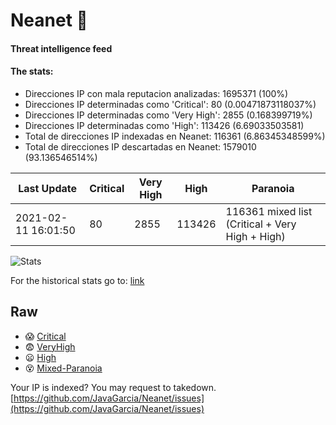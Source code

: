 # Neanet :hocho:
#### Threat intelligence feed
#### The stats:

- Direcciones IP con mala reputacion analizadas: 1695371 (100%)
- Direcciones IP determinadas como 'Critical':  80 (0.00471873118037%)
- Direcciones IP determinadas como 'Very High':  2855 (0.168399719%)
- Direcciones IP determinadas como 'High':  113426 (6.69033503581)
- Total de direcciones IP indexadas en Neanet:  116361 (6.86345348599%)
- Total de direcciones IP descartadas en Neanet:  1579010 (93.136546514%)

| Last Update | Critical | Very High | High | Paranoia |
| --- | --- | --- | --- | --- |
| 2021-02-11 16:01:50 | 80 | 2855 | 113426 | 116361 mixed list (Critical + Very High + High)|

![Stats](https://docs.google.com/spreadsheets/d/e/2PACX-1vSnaNMIXVabIpDJjufMlzH7poXnshF3mgd8Is1g9ytUEzVsP5my4Trn8f-xkoLLQ38xpL3HtmUexLo6/pubchart?oid=501124687&format=image)

For the historical stats go to: [link](/stats.csv)
## Raw
- :scream: [Critical](https://raw.githubusercontent.com/JavaGarcia/Neanet/master/blacklists/neanet_critical.txt)
- :fearful: [VeryHigh](https://raw.githubusercontent.com/JavaGarcia/Neanet/master/blacklists/neanet_veryHigh.txtt)
- :frowning: [High](https://raw.githubusercontent.com/JavaGarcia/Neanet/master/blacklists/neanet_high.txt)
- :dizzy_face: [Mixed-Paranoia](https://raw.githubusercontent.com/JavaGarcia/Neanet/master/blacklists/neanet_all.txt)


Your IP is indexed? You may request to takedown. [https://github.com/JavaGarcia/Neanet/issues](https://github.com/JavaGarcia/Neanet/issues)





























































































































































































































































































































































































































































































































































































































































































































































































































































































































































































































































































































































































































































































































































































































































































































































































































































































































































































































































































































































































































































































































































































































































































































































































































































































































































































































































































































































































































































































































































































































































































































































































































































































































































































































































































































































































































































































































































































































































































































































































































































































































































































































































































